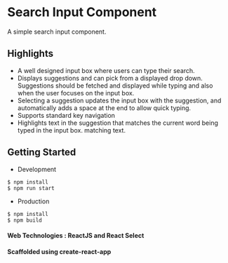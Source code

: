 # Search Input Component

A simple search input component. 

## Highlights 
- A well designed input box where users can type their search.
- Displays suggestions and can pick from a displayed drop down. Suggestions should be fetched and displayed while typing and also when the user focuses on the input box. 
- Selecting a suggestion updates the input box with the suggestion, and automatically adds a space at the end to allow quick typing.
- Supports standard key navigation
- Highlights text in the suggestion that matches the current word being typed in the input box. matching text.


## Getting Started

- Development 
```
$ npm install
$ npm run start
```

- Production 
```
$ npm install
$ npm build
```

#### Web Technologies : ReactJS and React Select
#### Scaffolded using create-react-app